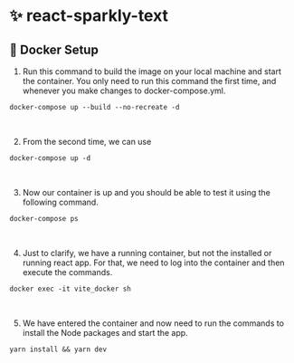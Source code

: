 # ✨ react-sparkly-text

## 🐳 Docker Setup

1. Run this command to build the image on your local machine and start the container. You only need to run this command the first time, and whenever you make changes to docker-compose.yml.

`docker-compose up --build --no-recreate -d`

<br />

2. From the second time, we can use

`docker-compose up -d`

<br />

3. Now our container is up and you should be able to test it using the following command.

`docker-compose ps`

<br />

4. Just to clarify, we have a running container, but not the installed or running react app. For that, we need to log into the container and then execute the commands.

`docker exec -it vite_docker sh`

<br />

5. We have entered the container and now need to run the commands to install the Node packages and start the app.

`yarn install && yarn dev`
